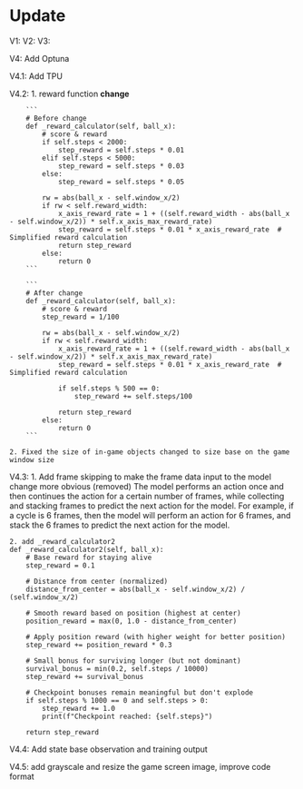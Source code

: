# Update
V1:
V2:
V3:

V4:
 Add Optuna
 
V4.1:
 Add TPU

V4.2:
    1. reward function
        **change**

        ```
        # Before change
        def _reward_calculator(self, ball_x):
            # score & reward
            if self.steps < 2000:
                step_reward = self.steps * 0.01
            elif self.steps < 5000:
                step_reward = self.steps * 0.03
            else:
                step_reward = self.steps * 0.05

            rw = abs(ball_x - self.window_x/2)
            if rw < self.reward_width:
                x_axis_reward_rate = 1 + ((self.reward_width - abs(ball_x - self.window_x/2)) * self.x_axis_max_reward_rate)
                step_reward = self.steps * 0.01 * x_axis_reward_rate  # Simplified reward calculation
                return step_reward
            else:
                return 0
        ```

        ```
        # After change
        def _reward_calculator(self, ball_x):
            # score & reward
            step_reward = 1/100

            rw = abs(ball_x - self.window_x/2)
            if rw < self.reward_width:
                x_axis_reward_rate = 1 + ((self.reward_width - abs(ball_x - self.window_x/2)) * self.x_axis_max_reward_rate)
                step_reward = self.steps * 0.01 * x_axis_reward_rate  # Simplified reward calculation

                if self.steps % 500 == 0:
                    step_reward += self.steps/100

                return step_reward
            else:
                return 0
        ```

    2. Fixed the size of in-game objects changed to size base on the game window size

V4.3:
    1. Add frame skipping to make the frame data input to the model change more obvious (removed)
    The model performs an action once and then continues the action for a certain number of frames, while collecting and stacking frames to predict the next action for the model. 
    For example, if a cycle is 6 frames, then the model will perform an action for 6 frames, and stack the 6 frames to predict the next action for the model.

    2. add _reward_calculator2
    def _reward_calculator2(self, ball_x):
        # Base reward for staying alive
        step_reward = 0.1
        
        # Distance from center (normalized)
        distance_from_center = abs(ball_x - self.window_x/2) / (self.window_x/2)
        
        # Smooth reward based on position (highest at center)
        position_reward = max(0, 1.0 - distance_from_center)
        
        # Apply position reward (with higher weight for better position)
        step_reward += position_reward * 0.3
        
        # Small bonus for surviving longer (but not dominant)
        survival_bonus = min(0.2, self.steps / 10000)
        step_reward += survival_bonus
    
        # Checkpoint bonuses remain meaningful but don't explode
        if self.steps % 1000 == 0 and self.steps > 0:
            step_reward += 1.0
            print(f"Checkpoint reached: {self.steps}")
            
        return step_reward

V4.4:
    Add state base observation and training output

V4.5:
    add grayscale and resize the game screen image, improve code format